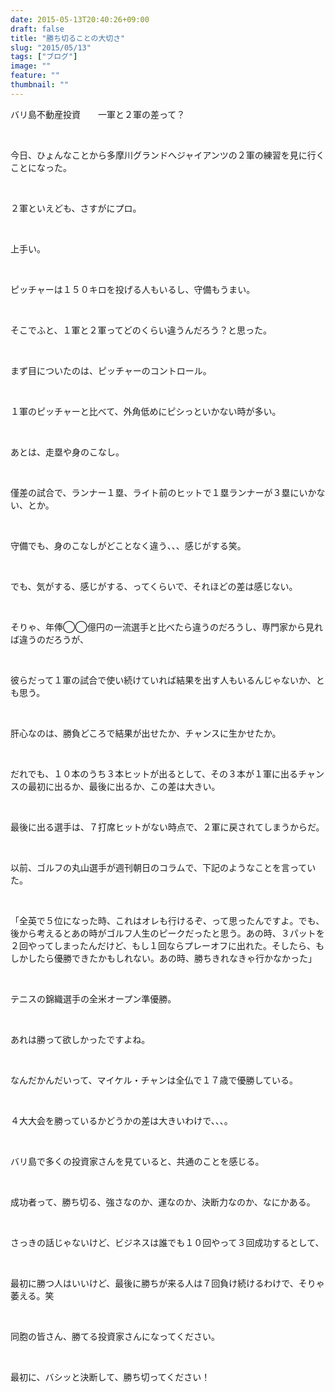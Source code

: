 ```yaml
---
date: 2015-05-13T20:40:26+09:00
draft: false
title: "勝ち切ることの大切さ"
slug: "2015/05/13"
tags: ["ブログ"]
image: ""
feature: ""
thumbnail: ""
---
```

<p>バリ島不動産投資　　一軍と２軍の差って？</p><br/><p>今日、ひょんなことから多摩川グランドへジャイアンツの２軍の練習を見に行くことになった。</p><br/><p>２軍といえども、さすがにプロ。</p><br/><p>上手い。</p><br/><p>ピッチャーは１５０キロを投げる人もいるし、守備もうまい。</p><br/><p>そこでふと、１軍と２軍ってどのくらい違うんだろう？と思った。</p><br/><p>まず目についたのは、ピッチャーのコントロール。</p><br/><p>１軍のピッチャーと比べて、外角低めにピシっといかない時が多い。</p><br/><p>あとは、走塁や身のこなし。</p><br/><p>僅差の試合で、ランナー１塁、ライト前のヒットで１塁ランナーが３塁にいかない、とか。</p><br/><p>守備でも、身のこなしがどことなく違う、、、感じがする笑。</p><br/><p>でも、気がする、感じがする、ってくらいで、それほどの差は感じない。</p><br/><p>そりゃ、年俸◯◯億円の一流選手と比べたら違うのだろうし、専門家から見れば違うのだろうが、</p><br/><p>彼らだって１軍の試合で使い続けていれば結果を出す人もいるんじゃないか、とも思う。</p><br/><p>肝心なのは、勝負どころで結果が出せたか、チャンスに生かせたか。</p><br/><p>だれでも、１０本のうち３本ヒットが出るとして、その３本が１軍に出るチャンスの最初に出るか、最後に出るか、この差は大きい。</p><br/><p>最後に出る選手は、７打席ヒットがない時点で、２軍に戻されてしまうからだ。</p><br/><p>以前、ゴルフの丸山選手が週刊朝日のコラムで、下記のようなことを言っていた。</p><br/><p>「全英で５位になった時、これはオレも行けるぞ、って思ったんですよ。でも、後から考えるとあの時がゴルフ人生のピークだったと思う。あの時、３パットを２回やってしまったんだけど、もし１回ならプレーオフに出れた。そしたら、もしかしたら優勝できたかもしれない。あの時、勝ちきれなきゃ行かなかった」</p><br/><p>テニスの錦織選手の全米オープン準優勝。</p><br/><p>あれは勝って欲しかったですよね。</p><br/><p>なんだかんだいって、マイケル・チャンは全仏で１７歳で優勝している。</p><br/><p>４大大会を勝っているかどうかの差は大きいわけで、、、。</p><br/><p>バリ島で多くの投資家さんを見ていると、共通のことを感じる。</p><br/><p>成功者って、勝ち切る、強さなのか、運なのか、決断力なのか、なにかある。</p><br/><p>さっきの話じゃないけど、ビジネスは誰でも１０回やって３回成功するとして、</p><br/><p>最初に勝つ人はいいけど、最後に勝ちが来る人は７回負け続けるわけで、そりゃ萎える。笑</p><br/><p>同胞の皆さん、勝てる投資家さんになってください。</p><br/><p>最初に、バシッと決断して、勝ち切ってください！</p><br/><br/><br/><br/>

